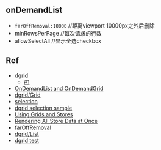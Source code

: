 ## onDemandList
+ `farOffRemoval:10000` //距离viewport 10000px之外后删除
+ minRowsPerPage //每次请求的行数
+ allowSelectAll //显示全选checkbox



## Ref

+ [dgrid](https://github.com/SitePen/dgrid/tree/master/doc)
    - [#1](https://github.com/SitePen/dgrid/tree/v1.2.1/doc)
+ [OnDemandList and OnDemandGrid](https://github.com/SitePen/dgrid/blob/v0.4.0/doc/components/core-components/OnDemandList-and-OnDemandGrid.md#property-summary)
+ [dgrid/Grid](https://github.com/SitePen/dgrid/blob/v0.4.0/doc/components/core-components/Grid.md)
+ [selection](https://github.com/SitePen/dgrid/blob/master/doc/components/mixins/Selection.md)
+ [dgrid selection sample](http://dgrid.io/js/dgrid/test/Selector.html)
+ [Using Grids and Stores](http://dgrid.io/tutorials/1.0/grids_and_stores/)
+ [Rendering All Store Data at Once](http://dgrid.io/tutorials/1.0/single_query/)
+ [farOffRemoval](http://dgrid.io/tutorials/1.0/grids_and_stores/demo/OnDemandGrid-comparison.html)
+ [dgrid/List](https://github.com/SitePen/dgrid/blob/v1.1.0/doc/components/core-components/List.md)
+ [dgrid test](http://dgrid.io/js/dgrid/test/Selector.html)